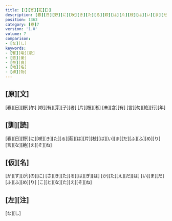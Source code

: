 ```yaml
---
title: [（][寄][花][）]
description: [春][日][野][に][咲][き][た][る][萩][は][片][枝][は][い][ま][だ][ふ][ふ][め][り][言][な][絶][え][そ][ね]
position: 1363
category: [巻]7
version: '1.0'
volume: 7
comparison:
- [な][し]
keywords:
- [譬][喩][歌]
- [恋][愛]
- [奈][良]
- [地][名]
- [植][物]
---
```


## [原][文]

[春][日][野][尓] [咲][有][芽][子][者] [片][枝][者] [未][含][有] [言][勿][絶][行][年]

## [訓][読]

[春][日][野][に][咲][き][た][る][萩][は][片][枝][は][い][ま][だ][ふ][ふ][め][り][言][な][絶][え][そ][ね]

## [仮][名]

[か][す][が][の][に] [さ][き][た][る][は][ぎ][は] [か][た][え][だ][は] [い][ま][だ][ふ][ふ][め][り] [こ][と][な][た][え][そ][ね]

## [左][注]

[な][し]
